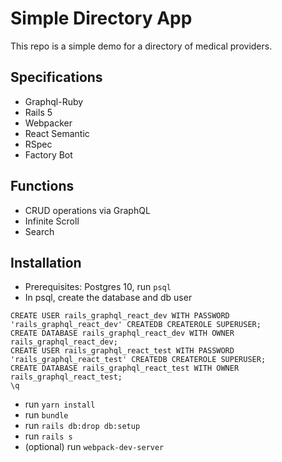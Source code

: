 # Simple Directory App
This repo is a simple demo for a directory of medical providers.

## Specifications

- Graphql-Ruby
- Rails 5
- Webpacker
- React Semantic
- RSpec
- Factory Bot

## Functions
- CRUD operations via GraphQL
- Infinite Scroll
- Search

## Installation

- Prerequisites: Postgres 10, run `psql`
- In psql, create the database and db user
```
CREATE USER rails_graphql_react_dev WITH PASSWORD 'rails_graphql_react_dev' CREATEDB CREATEROLE SUPERUSER;
CREATE DATABASE rails_graphql_react_dev WITH OWNER rails_graphql_react_dev;
CREATE USER rails_graphql_react_test WITH PASSWORD 'rails_graphql_react_test' CREATEDB CREATEROLE SUPERUSER;
CREATE DATABASE rails_graphql_react_test WITH OWNER rails_graphql_react_test;
\q
```
- run `yarn install`
- run `bundle`
- run `rails db:drop db:setup`
- run `rails s`
- (optional) run `webpack-dev-server`
